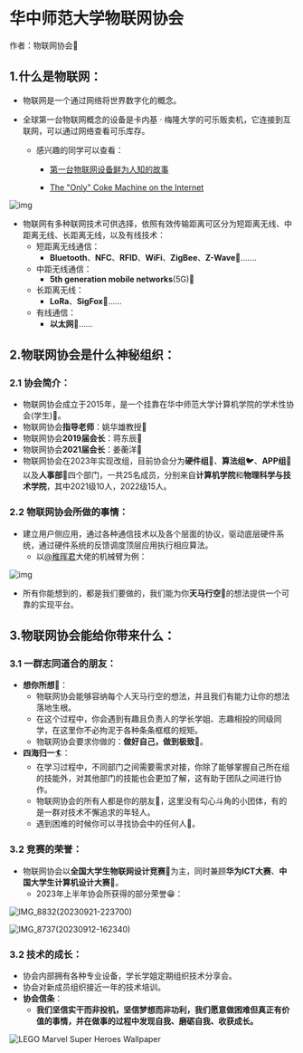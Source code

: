 # 华中师范大学物联网协会

作者：物联网协会:penguin:

## 1.什么是物联网：

- 物联网是一个通过网络将世界数字化的概念。

- 全球第一台物联网概念的设备是卡内基 · 梅隆大学的可乐贩卖机，它连接到互联网，可以通过网络查看可乐库存。

  - 感兴趣的同学可以查看：

    - [第一台物联网设备鲜为人知的故事](https://www.ibm.com/downloads/cas/G2B1OYPR)

    - [The "Only" Coke Machine on the Internet](https://www.cs.cmu.edu/~coke/history_long.txt)

![img](https://nickaljy-pictures.oss-cn-hangzhou.aliyuncs.com/pexels-photo-899786.jpeg)

- 物联网有多种联网技术可供选择，依照有效传输距离可区分为短距离无线、中距离无线、长距离无线，以及有线技术：
  - 短距离无线通信：
    - **Bluetooth**、**NFC**、**RFID**、**WiFi**、**ZigBee**、**Z-Wave**:baby_chick:.......
  - 中距无线通信：
    - **5th generation mobile networks**(5G):feet:
  - 长距离无线：
    - **LoRa**、**SigFox**:koala:......
  - 有线通信：
    - **以太网**:panda_face:......

## 2.物联网协会是什么神秘组织：

### 2.1 协会简介：

- 物联网协会成立于2015年，是一个挂靠在华中师范大学计算机学院的学术性协会(学生):shark:。
- 物联网协会**指导老师**：姚华雄教授:tiger:
- 物联网协会**2019届会长**：蒋东辰:shell:
- 物联网协会**2021届会长**：姜蘅洋:bee:
- 物联网协会在2023年实现改组，目前协会分为**硬件组**:dragon:、**算法组**:bird:、**APP组**:whale:以及**人事部**:dolphin:四个部门，一共25名成员，分别来自**计算机学院**和**物理科学与技术学院**，其中2021级10人，2022级15人。

### 2.2 物联网协会所做的事情：

- 建立用户侧应用，通过各种通信技术以及各个层面的协议，驱动底层硬件系统，通过硬件系统的反馈调度顶层应用执行相应算法。
  - 以[@稚晖君](https://space.bilibili.com/20259914/dynamic)大佬的机械臂为例：

![img](https://nickaljy-pictures.oss-cn-hangzhou.aliyuncs.com/33e89d42ec74702850af98ea1c2b18af832a3e4b.png@1036w_!web-dynamic.webp)

- 所有你能想到的，都是我们要做的，我们能为你**天马行空**:horse:的想法提供一个可靠的实现平台。

## 3.物联网协会能给你带来什么：

### 3.1 一群志同道合的朋友：

- **想你所想**:thinking:：
  - 物联网协会能够容纳每个人天马行空的想法，并且我们有能力让你的想法落地生根。
  - 在这个过程中，你会遇到有趣且负责人的学长学姐、志趣相投的同级同学，在这里你不必拘泥于各种条条框框的规矩。
  - 物联网协会要求你做的：**做好自己，做到极致**:lion:。
- **四海归一**:surfer:：
  - 在学习过程中，不同部门之间需要需求对接，你除了能够掌握自己所在组的技能外，对其他部门的技能也会更加了解，这有助于团队之间进行协作。
  - 物联网协会的所有人都是你的朋友:wave:，这里没有勾心斗角的小团体，有的是一群对技术不懈追求的年轻人。
  - 遇到困难的时候你可以寻找协会中的任何人:100:。

### 3.2 竞赛的荣誉：

- 物联网协会以**全国大学生物联网设计竞赛**:racehorse:为主，同时兼顾**华为ICT大赛**、**中国大学生计算机设计大赛**:wave:。
  - 2023年上半年协会所获得的部分荣誉:grin:：

![IMG_8832(20230921-223700)](https://nickaljy-pictures.oss-cn-hangzhou.aliyuncs.com/IMG_8832(20230921-223700).JPG)

![IMG_8737(20230912-162340)](https://nickaljy-pictures.oss-cn-hangzhou.aliyuncs.com/IMG_8737(20230912-162340).JPG)

### 3.2 技术的成长：

- 协会内部拥有各种专业设备，学长学姐定期组织技术分享会。
- 协会对新成员组织接近一年的技术培训。
- **协会信条**：
  - **我们坚信实干而非投机，坚信梦想而非功利，我们愿意做困难但真正有价值的事情，并在做事的过程中发现自我、磨砺自我、收获成长。**

![LEGO Marvel Super Heroes Wallpaper](https://nickaljy-pictures.oss-cn-hangzhou.aliyuncs.com/567411.jpg)